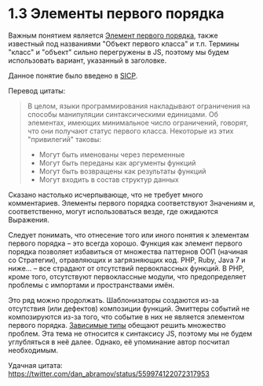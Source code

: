 # 1.3 Элементы первого порядка

Важным понятием является [Элемент первого порядка](https://en.wikipedia.org/wiki/First-class_citizen),
также известный под названиями "Объект первого класса" и т.п. Термины "класс" и "объект" сильно
перегружены в JS, поэтому мы будем использовать вариант, указанный в заголовке.

Данное понятие было введено в [SICP](https://mitpress.mit.edu/sicp/full-text/book/book-Z-H-12.html#call_footnote_Temp_121).

Перевод цитаты:

> В целом, языки программирования накладывают ограничения на способы манипуляции синтаксическими единицами.
> Об элементах, имеющих минимальное число ограничений, говорят, что они получают статус первого класса.
> Некоторые из этих "привилегий" таковы:
>
> * Могут быть именованы через переменные
> * Могут быть переданы как аргументы функций
> * Могут быть возвращены как результаты функций
> * Могут входить в состав структур данных

Сказано настолько исчерпывающе, что не требует много комментариев.
Элементы первого порядка соответствуют Значениям и, соответственно, могут
использоваться везде, где ожидаются Выражения.

Следует понимать, что отнесение того или иного понятия к элементам первого порядка – это всегда хорошо.
Функция как элемент первого порядка позволяет избавиться от множества паттернов ООП (начиная со Стратегии),
отравляющих и загрязняющих код. PHP, Ruby, Java 7 и ниже... – все страдают от отсутствий первоклассных функций.
В PHP, кроме того, отсутствуют первоклассные модули, что предопределяет проблемы с импортами
и пространствами имён.

Это ряд можно продолжать. Шаблонизаторы создаются из-за отсутствия (или дефектов) композиции функций. Эмиттеры
событий не композируются из-за того, что событие в них не является элементом первого порядка. [Зависимые
типы](https://en.wikipedia.org/wiki/Dependent_type) обещают решить множество проблем.
Эта тема не относится к синтаксису JS, поэтому мы не будем углубляться в неё далее.
Однако, её упоминание автор посчитал необходимым.

Удачная цитата: https://twitter.com/dan_abramov/status/559974122072317953
